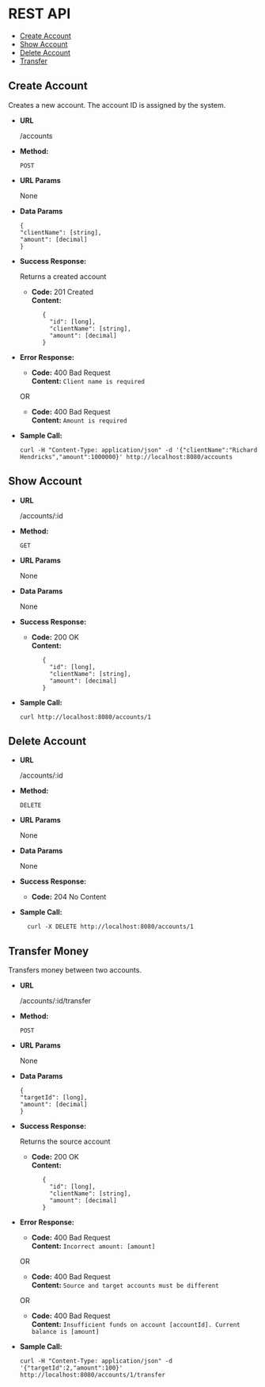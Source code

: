 # REST API
* [Create Account](#create)
* [Show Account](#show)
* [Delete Account](#delete)
* [Transfer](#transfer)

<a name="create"></a>
## Create Account 

Creates a new account. The account ID is assigned by the system.  

* **URL**

  /accounts

* **Method:**

  `POST`
  
*  **URL Params**

   None

* **Data Params**

    ```
  {
    "clientName": [string],
    "amount": [decimal]
  }
    ```

* **Success Response:**
  
  Returns a created account

  * **Code:** 201 Created<br />
    **Content:** 
    ```
       {
         "id": [long],
         "clientName": [string],
         "amount": [decimal]
       }
    ```
 
* **Error Response:**

  * **Code:** 400 Bad Request <br />
    **Content:** `Client name is required`

  OR

  * **Code:** 400 Bad Request <br />
    **Content:** `Amount is required`

* **Sample Call:**
  ```
  curl -H "Content-Type: application/json" -d '{"clientName":"Richard Hendricks","amount":1000000}' http://localhost:8080/accounts
  ``` 
<a name="show"></a>
## Show Account 

* **URL**

  /accounts/:id

* **Method:**

  `GET`
  
*  **URL Params**

   None

* **Data Params**

   None

* **Success Response:**
  
  * **Code:** 200 OK <br />
    **Content:** 
    ```
       {
         "id": [long],
         "clientName": [string],
         "amount": [decimal]
       }
    ```
 
* **Sample Call:**
  ```
  curl http://localhost:8080/accounts/1
  ``` 
<a name="delete"></a>
## Delete Account 

* **URL**

  /accounts/:id

* **Method:**

  `DELETE`
  
*  **URL Params**

   None

* **Data Params**

   None

* **Success Response:**
  
  * **Code:** 204 No Content<br />
 
* **Sample Call:**
  ```
    curl -X DELETE http://localhost:8080/accounts/1
  ``` 

<a name="transfer"></a>  
## Transfer Money 

Transfers money between two accounts. 

* **URL**

  /accounts/:id/transfer

* **Method:**

  `POST`
  
*  **URL Params**

   None

* **Data Params**

    ```
  {
    "targetId": [long],
    "amount": [decimal]
  }
    ```

* **Success Response:**
  
  Returns the source account

  * **Code:** 200 OK<br />
    **Content:** 
    ```
       {
         "id": [long],
         "clientName": [string],
         "amount": [decimal]
       }
    ```
 
* **Error Response:**

  * **Code:** 400 Bad Request <br />
    **Content:** `Incorrect amount: [amount]`

  OR

  * **Code:** 400 Bad Request <br />
    **Content:** `Source and target accounts must be different`

  OR

  * **Code:** 400 Bad Request <br />
    **Content:** `Insufficient funds on account [accountId]. Current balance is [amount]`    

* **Sample Call:**
  ```
  curl -H "Content-Type: application/json" -d '{"targetId":2,"amount":100}' http://localhost:8080/accounts/1/transfer
  ``` 